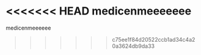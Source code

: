 <<<<<<< HEAD
medicenmeeeeeee
=======
medicenmeeeeee
>>>>>>> c75ee1f84d20522ccb1ad34c4a20a3624db9da33
